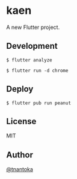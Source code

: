 # kaen

A new Flutter project.

## Development

```
$ flutter analyze

$ flutter run -d chrome
```

## Deploy

```
$ flutter pub run peanut
```

## License

MIT

## Author

[@tnantoka](https://twitter.com/tnantoka)
